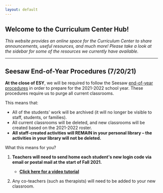 ```yaml
---
layout: default
---
```


## Welcome to the Curriculum Center Hub! 

_This website provides an online space for the Curriculum Center to share announcements, useful resources, and much more! Please take a look at the sidebar for some of the resources we currently have available._

---
## Seesaw End-of-Year Procedures (7/20/21)
**At the close of ESY**, we will be required to follow the Seesaw [end-of-year procedures](https://help.seesaw.me/hc/en-us/articles/115000452783-End-of-year-guide "https://help.seesaw.me/hc/en-us/articles/115000452783-End-of-year-guide") in order to prepare for the 2021-2022 school year. These procedures require us to purge all current classrooms. 

This means that: 

-   All of the students’ work will be archived (it will no longer be visible to staff, students, or families).
-   All current classrooms will be deleted, and new classrooms will be created based on the 2021-2022 roster. 
-   **All staff-created activities will REMAIN in your personal library – the activities in your library will not be deleted.**

What this means for you?

1.  **Teachers will need to send home each student's new login code via email or postal mail at the start of Fall 2021.** 

    -   **[Click here for a video tutorial](https://youtu.be/dm8S3X5PDG4)**

3.  Any co-teachers (such as therapists) will need to be added to your new classroom.


